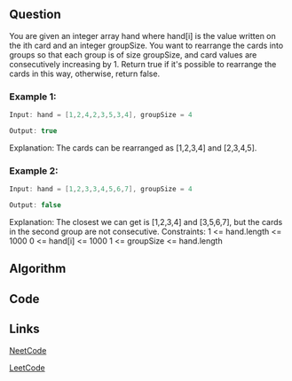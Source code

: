## Question
You are given an integer array hand where hand[i] is the value written on the ith card and an integer groupSize.
You want to rearrange the cards into groups so that each group is of size groupSize, and card values are consecutively increasing by 1.
Return true if it's possible to rearrange the cards in this way, otherwise, return false.
### Example 1:


```java
Input: hand = [1,2,4,2,3,5,3,4], groupSize = 4

Output: true

```
Explanation: The cards can be rearranged as [1,2,3,4] and [2,3,4,5].
### Example 2:


```java
Input: hand = [1,2,3,3,4,5,6,7], groupSize = 4

Output: false

```
Explanation: The closest we can get is [1,2,3,4] and [3,5,6,7], but the cards in the second group are not consecutive.
Constraints:
1 <= hand.length <= 1000
0 <= hand[i] <= 1000
1 <= groupSize <= hand.length


## Algorithm

## Code

## Links

[NeetCode](https://neetcode.io/problems/hand-of-straights)

[LeetCode](https://leetcode.com/problems/hand-of-straights)
